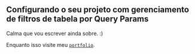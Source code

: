 ## Configurando o seu projeto com gerenciamento de filtros de tabela por Query Params

Calma que vou escrever ainda sobre. :)

Enquanto isso visite meu [`portfolio`](https://leoasarmento.com/).